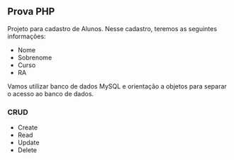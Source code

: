 ## Prova PHP

Projeto para cadastro de Alunos.
Nesse cadastro, teremos as seguintes informações:

* Nome
* Sobrenome
* Curso
* RA

Vamos utilizar banco de dados MySQL e orientação a objetos para separar o acesso ao banco de dados.

### CRUD

* Create
* Read
* Update
* Delete




